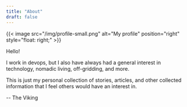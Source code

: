 ```yaml
---
title: "About"
draft: false
---
```


{{< image src="/img/profile-small.png" alt="My profile" position="right" style="float: right;" >}}

Hello!

I work in devops, but I also have always had a general interest in technology, nomadic living, off-gridding, and more.

This is just my personal collection of stories, articles, and other collected information that I feel others would have an interest in.

-- The Viking
